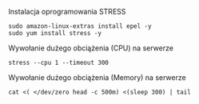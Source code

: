 Instalacja oprogramowania STRESS

```
sudo amazon-linux-extras install epel -y
sudo yum install stress -y
```

Wywołanie dużego obciążenia (CPU) na serwerze

```
stress --cpu 1 --timeout 300
```

Wywołanie dużego obciążenia (Memory) na serwerze

```
cat <( </dev/zero head -c 500m) <(sleep 300) | tail
```
